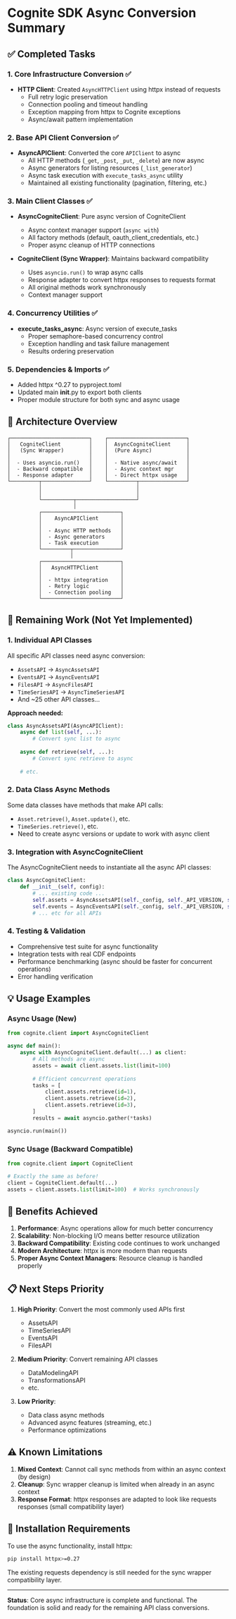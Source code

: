 # Cognite SDK Async Conversion Summary

## ✅ Completed Tasks

### 1. Core Infrastructure Conversion ✅
- **HTTP Client**: Created `AsyncHTTPClient` using httpx instead of requests
  - Full retry logic preservation
  - Connection pooling and timeout handling
  - Exception mapping from httpx to Cognite exceptions
  - Async/await pattern implementation

### 2. Base API Client Conversion ✅
- **AsyncAPIClient**: Converted the core `APIClient` to async
  - All HTTP methods (`_get`, `_post`, `_put`, `_delete`) are now async
  - Async generators for listing resources (`_list_generator`)
  - Async task execution with `execute_tasks_async` utility
  - Maintained all existing functionality (pagination, filtering, etc.)

### 3. Main Client Classes ✅
- **AsyncCogniteClient**: Pure async version of CogniteClient
  - Async context manager support (`async with`)
  - All factory methods (default, oauth_client_credentials, etc.)
  - Proper async cleanup of HTTP connections

- **CogniteClient (Sync Wrapper)**: Maintains backward compatibility
  - Uses `asyncio.run()` to wrap async calls
  - Response adapter to convert httpx responses to requests format
  - All original methods work synchronously
  - Context manager support

### 4. Concurrency Utilities ✅
- **execute_tasks_async**: Async version of execute_tasks
  - Proper semaphore-based concurrency control
  - Exception handling and task failure management
  - Results ordering preservation

### 5. Dependencies & Imports ✅
- Added httpx ^0.27 to pyproject.toml
- Updated main __init__.py to export both clients
- Proper module structure for both sync and async usage

## 🔧 Architecture Overview

```
┌─────────────────────────┐    ┌─────────────────────────┐
│   CogniteClient         │    │  AsyncCogniteClient     │
│   (Sync Wrapper)        │    │  (Pure Async)           │
│                         │    │                         │
│  - Uses asyncio.run()   │    │  - Native async/await   │
│  - Backward compatible  │    │  - Async context mgr    │
│  - Response adapter     │    │  - Direct httpx usage   │
└─────────┬───────────────┘    └─────────┬───────────────┘
          │                              │
          │                              │
          └──────────┬───────────────────┘
                     │
          ┌─────────────────────────┐
          │    AsyncAPIClient       │
          │                         │
          │  - Async HTTP methods   │
          │  - Async generators     │
          │  - Task execution       │
          └─────────┬───────────────┘
                    │
          ┌─────────────────────────┐
          │   AsyncHTTPClient       │
          │                         │
          │  - httpx integration    │
          │  - Retry logic          │
          │  - Connection pooling   │
          └─────────────────────────┘
```

## 🚧 Remaining Work (Not Yet Implemented)

### 1. Individual API Classes
All specific API classes need async conversion:
- `AssetsAPI` → `AsyncAssetsAPI`
- `EventsAPI` → `AsyncEventsAPI` 
- `FilesAPI` → `AsyncFilesAPI`
- `TimeSeriesAPI` → `AsyncTimeSeriesAPI`
- And ~25 other API classes...

**Approach needed:**
```python
class AsyncAssetsAPI(AsyncAPIClient):
    async def list(self, ...):
        # Convert sync list to async
    
    async def retrieve(self, ...):
        # Convert sync retrieve to async
    
    # etc.
```

### 2. Data Class Async Methods
Some data classes have methods that make API calls:
- `Asset.retrieve()`, `Asset.update()`, etc.
- `TimeSeries.retrieve()`, etc.
- Need to create async versions or update to work with async client

### 3. Integration with AsyncCogniteClient
The AsyncCogniteClient needs to instantiate all the async API classes:
```python
class AsyncCogniteClient:
    def __init__(self, config):
        # ... existing code ...
        self.assets = AsyncAssetsAPI(self._config, self._API_VERSION, self)
        self.events = AsyncEventsAPI(self._config, self._API_VERSION, self)
        # ... etc for all APIs
```

### 4. Testing & Validation
- Comprehensive test suite for async functionality
- Integration tests with real CDF endpoints
- Performance benchmarking (async should be faster for concurrent operations)
- Error handling verification

## 💡 Usage Examples

### Async Usage (New)
```python
from cognite.client import AsyncCogniteClient

async def main():
    async with AsyncCogniteClient.default(...) as client:
        # All methods are async
        assets = await client.assets.list(limit=100)
        
        # Efficient concurrent operations
        tasks = [
            client.assets.retrieve(id=1),
            client.assets.retrieve(id=2),
            client.assets.retrieve(id=3),
        ]
        results = await asyncio.gather(*tasks)

asyncio.run(main())
```

### Sync Usage (Backward Compatible)
```python
from cognite.client import CogniteClient

# Exactly the same as before!
client = CogniteClient.default(...)
assets = client.assets.list(limit=100)  # Works synchronously
```

## 🎯 Benefits Achieved

1. **Performance**: Async operations allow for much better concurrency
2. **Scalability**: Non-blocking I/O means better resource utilization
3. **Backward Compatibility**: Existing code continues to work unchanged
4. **Modern Architecture**: httpx is more modern than requests
5. **Proper Async Context Managers**: Resource cleanup is handled properly

## 📋 Next Steps Priority

1. **High Priority**: Convert the most commonly used APIs first
   - AssetsAPI
   - TimeSeriesAPI
   - EventsAPI
   - FilesAPI

2. **Medium Priority**: Convert remaining API classes
   - DataModelingAPI
   - TransformationsAPI
   - etc.

3. **Low Priority**: 
   - Data class async methods
   - Advanced async features (streaming, etc.)
   - Performance optimizations

## ⚠️ Known Limitations

1. **Mixed Context**: Cannot call sync methods from within an async context (by design)
2. **Cleanup**: Sync wrapper cleanup is limited when already in an async context
3. **Response Format**: httpx responses are adapted to look like requests responses (small compatibility layer)

## 🧪 Installation Requirements

To use the async functionality, install httpx:
```bash
pip install httpx>=0.27
```

The existing requests dependency is still needed for the sync wrapper compatibility layer.

---

**Status**: Core async infrastructure is complete and functional. The foundation is solid and ready for the remaining API class conversions.